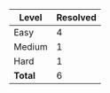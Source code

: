 
| Level     | Resolved |
|-----------|----------|
| Easy      | 4        |
| Medium    | 1        |
| Hard      | 1        |
| **Total** | 6        |
